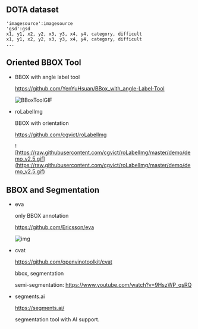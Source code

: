 ## DOTA dataset

```
'imagesource':imagesource
'gsd':gsd
x1, y1, x2, y2, x3, y3, x4, y4, category, difficult
x1, y1, x2, y2, x3, y3, x4, y4, category, difficult
...						
```

## Oriented BBOX Tool

- BBOX with angle label tool

  https://github.com/YenYuHsuan/BBox_with_angle-Label-Tool

  ![BBoxToolGIF](https://github.com/YenYuHsuan/BBox_with_angle-Label-Tool/raw/master/BBox_with_angle-Label-Tool.gif)

- roLabelImg

  BBOX with orientation

  https://github.com/cgvict/roLabelImg
  
  ![https://raw.githubusercontent.com/cgvict/roLabelImg/master/demo/demo_v2.5.gif](https://raw.githubusercontent.com/cgvict/roLabelImg/master/demo/demo_v2.5.gif)

## BBOX and Segmentation

- eva

  only BBOX annotation

  https://github.com/Ericsson/eva

  ![img](https://github.com/Ericsson/eva/raw/master/annotator/static/img/eva.gif)

- cvat

  https://github.com/openvinotoolkit/cvat

  bbox, segmentation

  semi-segmentation: https://www.youtube.com/watch?v=9HszWP_qsRQ

- segments.ai

  https://segments.ai/

  segmentation tool with AI support.